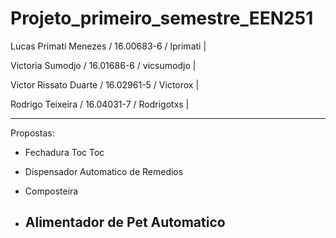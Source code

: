 # Projeto_primeiro_semestre_EEN251

Lucas Primati Menezes / 16.00683-6 / lprimati |

Victoria Sumodjo / 16.01686-6 / vicsumodjo |

Victor Rissato Duarte / 16.02961-5 / Victorox |

Rodrigo Teixeira / 16.04031-7 / Rodrigotxs |

-------------------------------------------------------------------

Propostas:

- Fechadura Toc Toc

- Dispensador Automatico de Remedios

- Composteira

- Alimentador de Pet Automatico
  -
